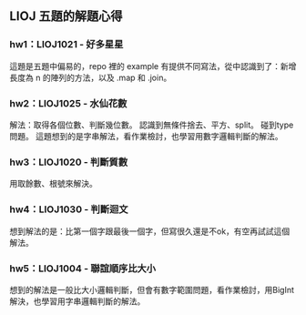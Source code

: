 ## LIOJ 五題的解題心得

### hw1：LIOJ1021 - 好多星星
這題是五題中偏易的，repo 裡的 example 有提供不同寫法，從中認識到了：新增長度為 n 的陣列的方法，以及 .map 和 .join。

### hw2：LIOJ1025 - 水仙花數
解法：取得各個位數、判斷幾位數。
認識到無條件捨去、平方、split。
碰到type問題。
這題想到的是字串解法，看作業檢討，也學習用數字邏輯判斷的解法。

### hw3：LIOJ1020 - 判斷質數
用取餘數、根號來解決。

### hw4：LIOJ1030 - 判斷迴文
想到解法的是：比第一個字跟最後一個字，但寫很久還是不ok，有空再試試這個解法。


### hw5：LIOJ1004 - 聯誼順序比大小
想到的解法是一般比大小邏輯判斷，但會有數字範圍問題，看作業檢討，用BigInt解決，也學習用字串邏輯判斷的解法。